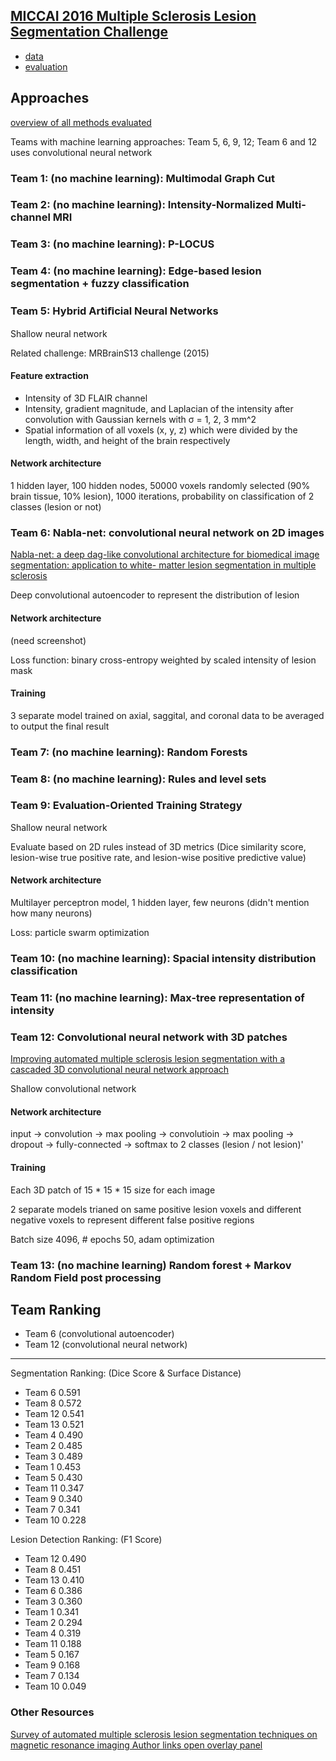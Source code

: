## [MICCAI 2016 Multiple Sclerosis Lesion Segmentation Challenge](https://www.nature.com/articles/s41598-018-31911-7)

- [data](https://portal.fli-iam.irisa.fr/msseg-challenge/data)
- [evaluation](https://github.com/Inria-Visages/Anima-Public)

## Approaches

[overview of all methods evaluated](https://portal.fli-iam.irisa.fr/msseg-challenge/workshop-day?p_p_id=110_INSTANCE_IQiAKumqNTIj&p_p_lifecycle=0&p_p_state=normal&p_p_mode=view&p_p_col_id=column-1&p_p_col_pos=1&p_p_col_count=2&_110_INSTANCE_IQiAKumqNTIj_struts_action=%2Fdocument_library_display%2Fview_file_entry&_110_INSTANCE_IQiAKumqNTIj_redirect=https%3A%2F%2Fportal.fli-iam.irisa.fr%3A443%2Fmsseg-challenge%2Fworkshop-day%3Fp_p_id%3D110_INSTANCE_IQiAKumqNTIj%26p_p_lifecycle%3D0%26p_p_state%3Dnormal%26p_p_mode%3Dview%26p_p_col_id%3Dcolumn-1%26p_p_col_pos%3D1%26p_p_col_count%3D2&_110_INSTANCE_IQiAKumqNTIj_fileEntryId=35910)

Teams with machine learning approaches: Team 5, 6, 9, 12; Team 6 and 12 uses convolutional neural network

### Team 1: (no machine learning): Multimodal Graph Cut

### Team 2: (no machine learning): Intensity-Normalized Multi-channel MRI

### Team 3: (no machine learning): P-LOCUS

### Team 4: (no machine learning): Edge-based lesion segmentation + fuzzy classification

### Team 5: Hybrid Artiﬁcial Neural Networks

Shallow neural network

Related challenge: MRBrainS13 challenge (2015)

#### Feature extraction

- Intensity of 3D FLAIR channel
- Intensity, gradient magnitude, and Laplacian of the intensity after convolution with Gaussian kernels with σ = 1, 2, 3 mm^2
- Spatial information of all voxels (x, y, z) which were divided by the length,
width, and height of the brain respectively

#### Network architecture

1 hidden layer, 100 hidden nodes, 50000 voxels randomly selected (90% brain tissue, 10% lesion), 1000 iterations, probability on classification of 2 classes (lesion or not)


### Team 6: Nabla-net: convolutional neural network on 2D images

[Nabla-net: a deep dag-like convolutional architecture for biomedical image segmentation: application to white- matter lesion segmentation in multiple sclerosis](https://link.springer.com/chapter/10.1007%2F978-3-319-55524-9_12)

Deep convolutional autoencoder to represent the distribution of lesion

#### Network architecture

(need screenshot)

Loss function: binary cross-entropy weighted by scaled intensity of lesion mask

#### Training

3 separate model trained on axial, saggital, and coronal data to be averaged to output the final result


### Team 7: (no machine learning): Random Forests

### Team 8: (no machine learning): Rules and level sets

### Team 9: Evaluation-Oriented Training Strategy

Shallow neural network

Evaluate based on 2D rules instead of 3D metrics (Dice similarity score, lesion-wise true positive rate, and lesion-wise positive predictive value)

#### Network architecture

Multilayer perceptron model, 1 hidden layer, few neurons (didn't mention how many neurons)

Loss: particle swarm optimization


### Team 10: (no machine learning): Spacial intensity distribution classification

### Team 11: (no machine learning): Max-tree representation of intensity

### Team 12: Convolutional neural network with 3D patches

[Improving automated multiple sclerosis lesion segmentation with a cascaded 3D convolutional neural network approach](https://www.sciencedirect.com/science/article/pii/S1053811917303270)

Shallow convolutional network

#### Network architecture

input -> convolution -> max pooling -> convolutioin -> max pooling -> dropout -> fully-connected -> softmax to 2 classes (lesion / not lesion)'

#### Training

Each 3D patch of 15 * 15 * 15 size for each image

2 separate models trianed on same positive lesion voxels and different negative voxels to represent different false positive regions

Batch size 4096, # epochs 50, adam optimization


### Team 13: (no machine learning) Random forest + Markov Random Field post processing



## Team Ranking

- Team 6 (convolutional autoencoder)
- Team 12 (convolutional neural network)

---

Segmentation Ranking: (Dice Score & Surface Distance)
-	Team 6	0.591
-	Team 8	0.572
-	Team 12	0.541
-	Team 13	0.521
-	Team 4	0.490
-	Team 2	0.485
-	Team 3	0.489
-	Team 1	0.453
-	Team 5	0.430
-	Team 11	0.347
-	Team 9	0.340
-	Team 7	0.341
-	Team 10	0.228

Lesion Detection Ranking: (F1 Score)

-	Team 12	0.490
-	Team 8	0.451
-	Team 13	0.410
-	Team 6	0.386
-	Team 3	0.360
-	Team 1	0.341
-	Team 2	0.294
-	Team 4	0.319
-	Team 11	0.188
-	Team 5	0.167
-	Team 9	0.168
-	Team 7	0.134
-	Team 10	0.049


### Other Resources

[Survey of automated multiple sclerosis lesion segmentation techniques on magnetic resonance imaging
Author links open overlay panel](https://www.sciencedirect.com/science/article/pii/S0895611118303227)
